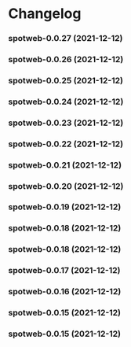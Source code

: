 # Changelog<br>


<a name="spotweb-0.0.27"></a>
### spotweb-0.0.27 (2021-12-12)



<a name="spotweb-0.0.26"></a>
### spotweb-0.0.26 (2021-12-12)



<a name="spotweb-0.0.25"></a>
### spotweb-0.0.25 (2021-12-12)



<a name="spotweb-0.0.24"></a>
### spotweb-0.0.24 (2021-12-12)



<a name="spotweb-0.0.23"></a>
### spotweb-0.0.23 (2021-12-12)



<a name="spotweb-0.0.22"></a>
### spotweb-0.0.22 (2021-12-12)



<a name="spotweb-0.0.21"></a>
### spotweb-0.0.21 (2021-12-12)



<a name="spotweb-0.0.20"></a>
### spotweb-0.0.20 (2021-12-12)



<a name="spotweb-0.0.19"></a>
### spotweb-0.0.19 (2021-12-12)



<a name="spotweb-0.0.18"></a>
### spotweb-0.0.18 (2021-12-12)



<a name="spotweb-0.0.18"></a>
### spotweb-0.0.18 (2021-12-12)



<a name="spotweb-0.0.17"></a>
### spotweb-0.0.17 (2021-12-12)



<a name="spotweb-0.0.16"></a>
### spotweb-0.0.16 (2021-12-12)



<a name="spotweb-0.0.15"></a>
### spotweb-0.0.15 (2021-12-12)



<a name="spotweb-0.0.15"></a>
### spotweb-0.0.15 (2021-12-12)

